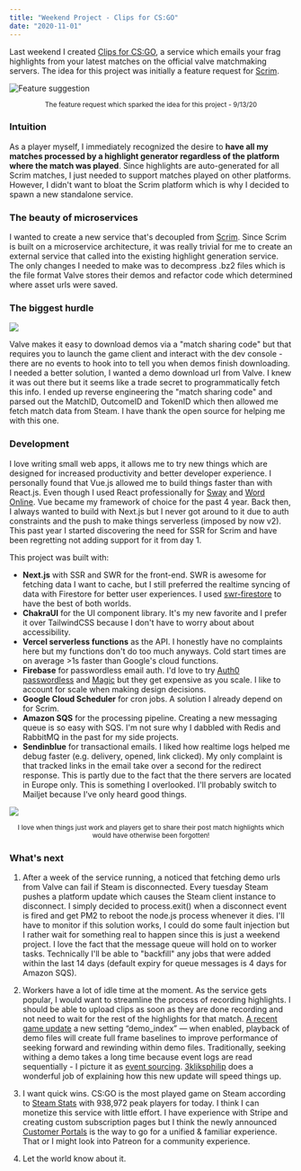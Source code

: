 ```yaml
---
title: "Weekend Project - Clips for CS:GO"
date: "2020-11-01"
---
```


Last weekend I created [Clips for CS:GO](https://clipz.now.sh), a service which emails your frag highlights from your latest matches on the official valve matchmaking servers. The idea for this project was initially a feature request for [Scrim](https://scrim.app).

![Feature suggestion](/images/2020/featuresuggestionclips.png "Feature request")
<center><small>The feature request which sparked the idea for this project - 9/13/20</small></center>


### Intuition

As a player myself, I immediately recognized the desire to <strong>have all my matches processed by a highlight generator regardless of the platform where the match was played</strong>. Since highlights are auto-generated for all Scrim matches, I just needed to support matches played on other platforms. However, I didn't want to bloat the Scrim platform which is why I decided to spawn a new standalone service.

### The beauty of microservices

I wanted to create a new service that's decoupled from [Scrim](https://scrim.app). Since Scrim is built on a microservice architecture, it was really trivial for me to create an external service that called into the existing highlight generation service. The only changes I needed to make was to decompress .bz2 files which is the file format Valve stores their demos and refactor code which determined where asset urls were saved.

### The biggest hurdle

![](/images/2020/clipsben.png "")

Valve makes it easy to download demos via a "match sharing code" but that requires you to launch the game client and interact with the dev console - there are no events to hook into to tell you when demos finish downloading. I needed a better solution, I wanted a demo download url from Valve. I knew it was out there but it seems like a trade secret to programmatically fetch this info. I ended up reverse engineering the "match sharing code" and parsed out the MatchID, OutcomeID and TokenID which then allowed me fetch match data from Steam. I have thank the open source for helping me with this one.

### Development

I love writing small web apps, it allows me to try new things which are designed for increased productivity and better developer experience. I personally  found that Vue.js allowed me to build things faster than with React.js. Even though I used React professionally for [Sway](https://sway.com) and [Word Online](https://office.com/word). Vue became my framework of choice for the past 4 year. Back then, I always wanted to build with Next.js but I never got around to it due to auth constraints and the push to make things serverless (imposed by now v2). This past year I started discovering the need for SSR for Scrim and have been regretting not adding support for it from day 1.

This project was built with:
- **Next.js** with SSR and SWR for the front-end. SWR is awesome for fetching data I want to cache, but I still preferred the realtime syncing of data with Firestore for better user experiences. I used [swr-firestore](https://github.com/nandorojo/swr-firestore) to have the best of both worlds.
- **ChakraUI** for the UI component library. It's my new favorite and I prefer it over TailwindCSS because I don't have to worry about about accessibility.
- **Vercel serverless functions** as the API. I honestly have no complaints here but my functions don't do too much anyways. Cold start times are on average >1s faster than Google's cloud functions.
- **Firebase** for passwordless email auth. I'd love to try [Auth0 passwordless](https://auth0.com/passwordless/) and [Magic](https://magic.link) but they get expensive as you scale. I like to account for scale when making design decisions.
- **Google Cloud Scheduler** for cron jobs. A solution I already depend on for Scrim.
- **Amazon SQS** for the processing pipeline. Creating a new messaging queue is so easy with SQS. I'm not sure why I dabbled with Redis and RabbitMQ in the past for my side projects.
- **Sendinblue** for transactional emails. I liked how realtime logs helped me debug faster (e.g. delivery, opened, link clicked). My only complaint is that tracked links in the email take over a second for the redirect response. This is partly due to the fact that the there servers are located in Europe only. This is something I overlooked. I'll probably switch to Mailjet because I've only heard good things.

![](/images/2020/clipsfeedback.png "")
<center><small>I love when things just work and players get to share their post match highlights which would have otherwise been forgotten!</small></center>

### What's next

1. After a week of the service running, a noticed that fetching demo urls from Valve can fail if Steam is disconnected. Every tuesday Steam pushes a platform update which causes the Steam client instance to disconnect. I simply decided to process.exit() when a disconnect event is fired and get PM2 to reboot the node.js process whenever it dies. I'll have to monitor if this solution works, I could do some fault injection but I rather wait for something real to happen since this is just a weekend project. I love the fact that the message queue will hold on to worker tasks. Technically I'll be able to "backfill" any jobs that were added within the last 14 days (default expiry for queue messages is 4 days for Amazon SQS).

2. Workers have a lot of idle time at the moment. As the service gets popular, I would want to streamline the process of recording highlights. I should be able to upload clips as soon as they are done recording and not need to wait for the rest of the highlights for that match. [A recent game update](https://blog.counter-strike.net/index.php/2020/10/31827/) a new setting “demo_index” — when enabled, playback of demo files will create full frame baselines to improve performance of seeking forward and rewinding within demo files. Traditionally, seeking withing a demo takes a long time because event logs are read sequentially - I picture it as [event sourcing](https://microservices.io/patterns/data/event-sourcing.html). [3kliksphilip](https://www.youtube.com/watch?v=oYUxoDn5yts) does a wonderful job of explaining how this new update will speed things up.

3. I want quick wins. CS:GO is the most played game on Steam according to [Steam Stats](https://store.steampowered.com/stats/Wow) with 938,972 peak players for today. I think I can monetize this service with little effort. I have experience with Stripe and creating custom subscription pages but I think the newly announced [Customer Portals](https://stripe.com/docs/billing/subscriptions/customer-portal) is the way to go for a unified & familiar experience. That or I might look into Patreon for a community experience.

4. Let the world know about it.
